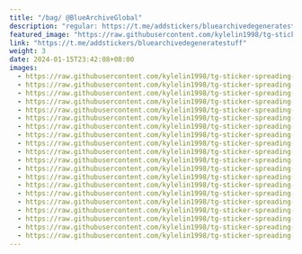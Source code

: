 ```yaml
---
title: "/bag/ @BlueArchiveGlobal"
description: "regular: https://t.me/addstickers/bluearchivedegeneratestuff"
featured_image: "https://raw.githubusercontent.com/kylelin1998/tg-sticker-spreading-worldwide-images/main/img/aa8b74f0-f934-4664-80a5-adc9fb66e53e.jpg"
link: "https://t.me/addstickers/bluearchivedegeneratestuff"
weight: 3
date: 2024-01-15T23:42:08+08:00
images:
  - https://raw.githubusercontent.com/kylelin1998/tg-sticker-spreading-worldwide-images/main/img/aa8b74f0-f934-4664-80a5-adc9fb66e53e.jpg
  - https://raw.githubusercontent.com/kylelin1998/tg-sticker-spreading-worldwide-images/main/img/db313268-4e8a-467c-b1c7-b1c8c440e968.jpg
  - https://raw.githubusercontent.com/kylelin1998/tg-sticker-spreading-worldwide-images/main/img/cda4a229-3a78-47d3-a2c4-bb515d30fc41.jpg
  - https://raw.githubusercontent.com/kylelin1998/tg-sticker-spreading-worldwide-images/main/img/aaaf6b67-8d71-4ffa-891b-d6ccbefcf8dc.jpg
  - https://raw.githubusercontent.com/kylelin1998/tg-sticker-spreading-worldwide-images/main/img/e3dd4a7e-e1d6-4c80-8e26-723acf65c946.jpg
  - https://raw.githubusercontent.com/kylelin1998/tg-sticker-spreading-worldwide-images/main/img/c5104df9-7754-4655-97c5-9cd90af64ff2.jpg
  - https://raw.githubusercontent.com/kylelin1998/tg-sticker-spreading-worldwide-images/main/img/d853c29e-83ea-4f37-af2c-2120b7329f40.jpg
  - https://raw.githubusercontent.com/kylelin1998/tg-sticker-spreading-worldwide-images/main/img/ab955b90-c08e-4fb5-a305-a6c4c1182965.jpg
  - https://raw.githubusercontent.com/kylelin1998/tg-sticker-spreading-worldwide-images/main/img/41f7c7a6-906b-4a18-a625-535c7afe79e6.jpg
  - https://raw.githubusercontent.com/kylelin1998/tg-sticker-spreading-worldwide-images/main/img/a28bdcaa-5739-4174-9ddb-9a8bbe4de66e.jpg
  - https://raw.githubusercontent.com/kylelin1998/tg-sticker-spreading-worldwide-images/main/img/6bbc888c-0e58-4af3-9956-680dc597ff35.jpg
  - https://raw.githubusercontent.com/kylelin1998/tg-sticker-spreading-worldwide-images/main/img/1ebc0190-08b6-4675-a80f-1a5d1b6e1451.jpg
  - https://raw.githubusercontent.com/kylelin1998/tg-sticker-spreading-worldwide-images/main/img/7785e553-d776-442e-a658-a38bad00bc93.jpg
  - https://raw.githubusercontent.com/kylelin1998/tg-sticker-spreading-worldwide-images/main/img/ecb4925e-2d4b-467b-bfdf-7fb2b6e0b4f6.jpg
  - https://raw.githubusercontent.com/kylelin1998/tg-sticker-spreading-worldwide-images/main/img/7a3ea075-8f15-45e3-a757-d2af0ace821f.jpg
  - https://raw.githubusercontent.com/kylelin1998/tg-sticker-spreading-worldwide-images/main/img/b05e37cb-38bb-42e7-8f1c-6232c54ccf79.jpg
  - https://raw.githubusercontent.com/kylelin1998/tg-sticker-spreading-worldwide-images/main/img/fa06d73c-345b-4f15-bb76-eae40f780fae.jpg
  - https://raw.githubusercontent.com/kylelin1998/tg-sticker-spreading-worldwide-images/main/img/cc66f945-5309-44f9-b2da-82db679ce9fd.jpg
  - https://raw.githubusercontent.com/kylelin1998/tg-sticker-spreading-worldwide-images/main/img/263e5998-6396-47da-8ce4-49f0fd7c97af.jpg
  - https://raw.githubusercontent.com/kylelin1998/tg-sticker-spreading-worldwide-images/main/img/73e9d339-c621-4499-8a77-873db182b825.jpg
---
```

